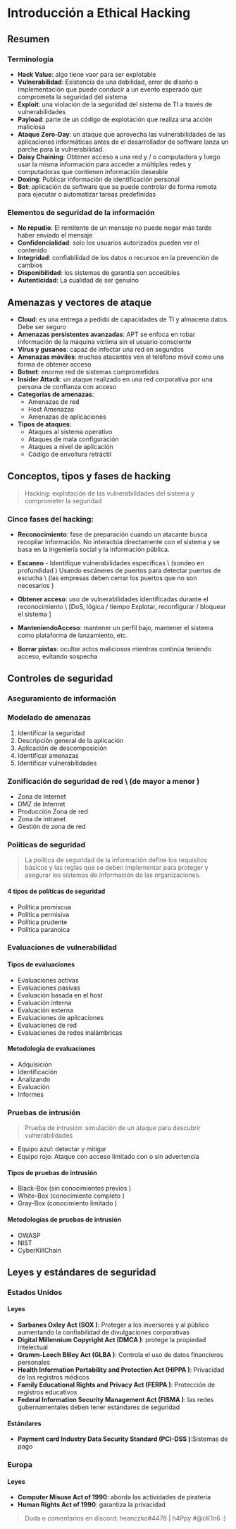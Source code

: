 # Introducción a Ethical Hacking

## Resumen

### Terminología

* **Hack Value**: algo tiene vaor para ser explotable
* **Vulnerabilidad**: Existencia de una debilidad, error de diseño o implementación que puede conducir a un evento esperado que comprometa la seguridad del sistema
* **Exploit**: una violación de la seguridad del sistema de TI a través de vulnerabilidades
* **Payload**: parte de un código de explotación que realiza una acción maliciosa
* **Ataque Zero-Day**: un ataque que aprovecha las vulnerabilidades de las aplicaciones informáticas antes de el desarrollador de software lanza un parche para la vulnerabilidad.
* **Daisy Chaining**: Obtener acceso a una red y / o computadora y luego usar la misma información para acceder a múltiples redes y computadoras que contienen información deseable
* **Doxing**: Publicar información de identificación personal
* **Bot**: aplicación de software que se puede controlar de forma remota para ejecutar o automatizar tareas predefinidas

### Elementos de seguridad de la información

* **No repudio**: El remitente de un mensaje no puede negar más tarde haber enviado el mensaje
* **Confidencialidad**: solo los usuarios autorizados pueden ver el contenido
* **Integridad**: confiabilidad de los datos o recursos en la prevención de cambios
* **Disponibilidad**: los sistemas de garantía son accesibles
* **Autenticidad**: La cualidad de ser genuino

## Amenazas y vectores de ataque

* **Cloud**: es una entrega a pedido de capacidades de TI y almacena datos. Debe ser seguro
* **Amenazas persistentes avanzadas**: APT se enfoca en robar información de la máquina víctima sin el usuario
   consciente
* **Virus y gusanos**: capaz de infectar una red en segundos
* **Amenazas móviles**: muchos atacantes ven el teléfono móvil como una forma de obtener acceso
* **Botnet**: enorme red de sistemas comprometidos
* **Insider Attack**: un ataque realizado en una red corporativa por una persona de confianza con acceso
* **Categorías de amenazas**:
  * Amenazas de red
  * Host Amenazas
  * Amenazas de aplicaciones
* **Tipos de ataques**:
  * Ataques al sistema operativo
  * Ataques de mala configuración
  * Ataques a nivel de aplicación
  * Código de envoltura retráctil

## Conceptos, tipos y fases de hacking

> Hacking: explotación de las vulnerabilidades del sistema y comprometer la seguridad

### Cinco fases del hacking:

* **Reconocimiento**: fase de preparación cuando un atacante busca recopilar información. No interactúa directamente con el sistema y se basa en la ingeniería social y la información pública.
* **Escaneo** - Identifique vulnerabilidades específicas \ (sondeo en profundidad \) Usando escáneres de puertos para detectar puertos de escucha \ (las empresas deben cerrar los puertos que no son necesarios \)

* **Obtener acceso**: uso de vulnerabilidades identificadas durante el reconocimiento \ [DoS, lógica / tiempo Explotar, reconfigurar / bloquear el sistema \]

* **ManteniendoAcceso**: mantener un perfil bajo, mantener el sistema como plataforma de lanzamiento, etc.
* **Borrar pistas**: ocultar actos maliciosos mientras continúa teniendo acceso, evitando sospecha

## Controles de seguridad

### Aseguramiento de información

### Modelado de amenazas

1. Identificar la seguridad
2. Descripción general de la aplicación
3. Aplicación de descomposición
4. Identificar amenazas
5. Identificar vulnerabilidades

### Zonificación de seguridad de red \ (de mayor a menor \)

* Zona de Internet
* DMZ de Internet
* Producción Zona de red
* Zona de intranet
* Gestión de zona de red

### Políticas de seguridad

> La política de seguridad de la información define los requisitos básicos y las reglas que se deben implementar para
proteger y asegurar los sistemas de información de las organizaciones.

#### 4 tipos de políticas de seguridad

* Política promiscua
* Política permisiva
* Política prudente
* Política paranoica

### Evaluaciones de vulnerabilidad

#### Tipos de evaluaciones

* Evaluaciones activas
* Evaluaciones pasivas
* Evaluación basada en el host
* Evaluación interna
* Evaluación externa
* Evaluaciones de aplicaciones
* Evaluaciones de red
* Evaluaciones de redes inalámbricas

#### Metodología de evaluaciones

* Adquisición
* Identificación
* Analizando
* Evaluación
* Informes

### Pruebas de intrusión

> Prueba de intrusión: simulación de un ataque para descubrir vulnerabilidades

* Equipo azul: detectar y mitigar
* Equipo rojo: Ataque con acceso limitado con o sin advertencia

#### Tipos de pruebas de intrusión

* Black-Box  (sin conocimientos previos \)
* White-Box  (conocimiento completo \)
* Gray-Box  (conocimiento limitado \)

#### Metodologías de pruebas de intrusión

* OWASP
* NIST
* CyberKillChain

## Leyes y estándares de seguridad

### Estados Unidos

#### Leyes

* **Sarbanes Oxley Act (SOX \)**: Proteger a los inversores y al público aumentando la confiabilidad de divulgaciones corporativas
* **Digital Millennium Copyright Act (DMCA \)**: protege la propiedad intelectual
* **Gramm-Leech Bliley Act (GLBA \)**: Controla el uso de datos financieros personales
* **Health Information Portability and Protection Act (HIPPA \)**: Privacidad de los registros médicos
* **Family Educational Rights and Privacy Act (FERPA \)**: Protección de registros educativos
* **Federal Information Security Management Act (FISMA \)**: las redes gubernamentales deben tener estándares de seguridad

#### Estándares

* **Payment card Industry Data Security Standard (PCI-DSS \)**:Sistemas de pago

### Europa

#### Leyes

* **Computer Misuse Act of 1990**: aborda las actividades de piratería
* **Human Rights Act of 1990**: garantiza la privacidad

> Duda o comentarios en discord: heanczko#4478 | h4Ppy #@cK1n6 :)
